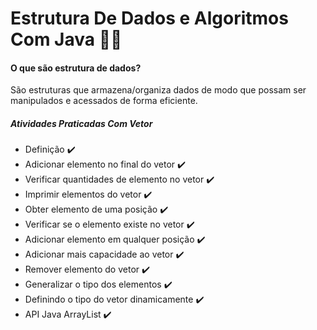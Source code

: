 # Estrutura De Dados e Algoritmos Com Java :man_technologist:

#### O que são estrutura de dados? 

São estruturas que armazena/organiza dados de modo que possam ser manipulados e acessados de forma eficiente.

##### Atividades Praticadas Com Vetor

- Definição :heavy_check_mark:
- Adicionar elemento no final do vetor :heavy_check_mark:
- Verificar quantidades de elemento no vetor :heavy_check_mark:
- Imprimir elementos do vetor :heavy_check_mark:
- Obter elemento de uma posição :heavy_check_mark:
- Verificar se o elemento existe no vetor :heavy_check_mark:
- Adicionar elemento em qualquer posição :heavy_check_mark:
- Adicionar mais capacidade ao vetor :heavy_check_mark:
- Remover elemento do vetor :heavy_check_mark:
- Generalizar o tipo dos elementos :heavy_check_mark:
- Definindo o tipo do vetor dinamicamente :heavy_check_mark:
- API Java ArrayList :heavy_check_mark: